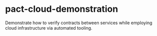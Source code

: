 # pact-cloud-demonstration
Demonstrate how to verify contracts between services while employing cloud infrastructure via automated tooling.
